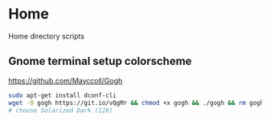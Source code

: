 # Home
Home directory scripts

## Gnome terminal setup colorscheme
https://github.com/Mayccoll/Gogh
```bash
sudo apt-get install dconf-cli
wget -O gogh https://git.io/vQgMr && chmod +x gogh && ./gogh && rm gogh
# choose Solarized Dark (128)
